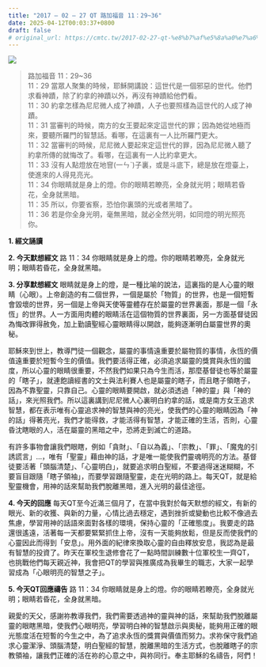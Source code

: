 ```yaml
---
title: "2017 – 02 – 27 QT 路加福音 11：29~36"
date: 2025-04-12T00:03:37+0800
draft: false
# original_url: https://cmtc.tw/2017-02-27-qt-%e8%b7%af%e5%8a%a0%e7%a6%8f%e9%9f%b3-11%ef%bc%9a2936
---
```


![](/images/qt.jpg)
> 路加福音 11：29\~36  
> 11：29 當眾人聚集的時候，耶穌開講說：這世代是一個邪惡的世代。他們求看神蹟，除了約拿的神蹟以外，再沒有神蹟給他們看。  
> 11：30 約拿怎樣為尼尼微人成了神蹟，人子也要照樣為這世代的人成了神蹟。  
> 11：31 當審判的時候，南方的女王要起來定這世代的罪；因為她從地極而來，要聽所羅門的智慧話。看哪，在這裏有一人比所羅門更大。  
> 11：32 當審判的時候，尼尼微人要起來定這世代的罪，因為尼尼微人聽了約拿所傳的就悔改了。看哪，在這裏有一人比約拿更大。  
> 11：33 沒有人點燈放在地窨(一ㄣˋ)子裏，或是斗底下，總是放在燈臺上，使進來的人得見亮光。  
> 11：34 你眼睛就是身上的燈。你的眼睛若瞭亮，全身就光明；眼睛若昏花，全身就黑暗。  
> 11：35 所以，你要省察，恐怕你裏頭的光或者黑暗了。  
> 11：36 若是你全身光明，毫無黑暗，就必全然光明，如同燈的明光照亮你。

**1.  經文誦讀**

**2.  今天默想經文**
路 11：34 你眼睛就是身上的燈。你的眼睛若瞭亮，全身就光明；眼睛若昏花，全身就黑暗。

**3. 分享默想經文**
眼睛就是身上的燈，是一種比喻的說法，這裏指的是人心靈的眼睛（心眼）。上帝創造的有二個世界，一個是屬於「物質」的世界，也是一個短暫會毀壞的世界，另一個是上帝與天使等靈體存在於屬靈的世界裏面，那是一個「永恆」的世界。人一方面用肉體的眼睛活在這個物質的世界裏面，另一方面基督徒因為悔改罪得赦免，加上勤讀聖經心靈眼睛得以開啟，能夠逐漸明白屬靈世界的奧秘。

耶穌來到世上，教導門徒一個觀念，屬靈的事情遠重要於屬物質的事情，永恆的價值遠重要於短暫今生的價值。我們要活得正確，必須追求屬靈的獎賞與永恆的國度，所以心靈的眼睛很重要，不然我們如果只為今生而活，那麼基督徒也等於屬靈的「瞎子」，就連飽讀經書的文士與法利賽人也是屬靈的瞎子，而且瞎子領瞎子，因為不靠聖靈，只靠自己。心靈的眼睛要開啟，就必須透過「神的靈」與「神的話」，來光照我們。所以這裏講到尼尼微人心裏明白約拿的話，或是南方女王追求智慧，都在表示唯有心靈追求神的智慧與神的亮光，使我們的心靈的眼睛因為「神的話」得著亮光，我們才能得救，才能活得有智慧，才能正確的生活，否則，心靈昏沈瞎眼的人，活在屬靈的黑暗之中，恐將走到滅亡的道路。

有許多事物會讓我們眼瞎，例如「貪財」、「自以為義」、「宗教」、「罪」、「魔鬼的引誘謊言」…，唯有「聖靈」藉由神的話，才是唯一能使我們靈魂明亮的方法。基督徒要活著「頭腦清楚」、「心靈明白」，就要追求明白聖經，不要過得迷迷糊糊，不要盲目跟隨「瞎子領袖」，而要學習跟隨聖靈，走在光明的路上。每天QT，就是給聖靈機會，用神的話來幫助我們脫離黑暗，進入光明的最佳途徑。

**4. 今天的回應**
每天QT至今近滿三個月了，在當中我對於每天默想的經文，有新的眼光、新的收獲、與新的力量，心情比過去穩定，遇到挫折或變動也比較不像過去焦慮，學習用神的話語來面對各樣的環境，保持心靈的「正確態度」。我要走的路還很遙遠，活著每一天都要緊緊抓住上帝，沒有一天能夠放鬆，但是反而使我們的心靈因此而得到「安息」。用外面的紀律來換取心靈的自由釋放安息，我認為是最有智慧的投資了。昨天在軍校生退修會花了一點時間訓練數十位軍校生一齊QT，也挑戰他們每天親近神，我會把QT的學習與推廣成為我畢生的職志，大家一起學習成為「心眼明亮的智慧之子」。

**5. 今天QT回應禱告**
路 11：34 你眼睛就是身上的燈。你的眼睛若瞭亮，全身就光明；眼睛若昏花，全身就黑暗。

親愛的天父，感謝祢教導我們，我們需要透過神的靈與神的話，來幫助我們脫離屬靈的眼瞎黑暗，使我們心眼明亮，學習明白神的智慧啟示與奧秘，能夠用正確的眼光態度活在短暫的今生之中，為了追求永恆的獎賞與價值而努力。求祢保守我們追求心靈潔淨、頭腦清楚，明白聖經的智慧，脫離黑暗的生活方式，也脫離瞎子的宗教領袖，讓我們正確的活在祢的心意之中，與祢同行。奉主耶穌的名禱告，阿們！
